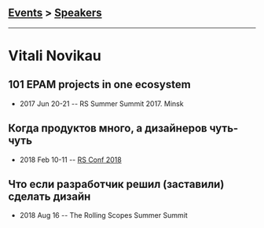 ## [Events](../README.md) > [Speakers](../speakers.md)
---

# Vitali Novikau

## 101 EPAM projects in one ecosystem
- 2017 Jun 20-21 -- RS Summer Summit 2017. Minsk    
## Когда продуктов много, а дизайнеров чуть-чуть
- 2018 Feb 10-11 -- [RS Conf 2018](https://youtu.be/_qBJvY_kbyU)    
## Что если разработчик решил (заставили) сделать дизайн
- 2018 Aug 16 -- The Rolling Scopes Summer Summit    

